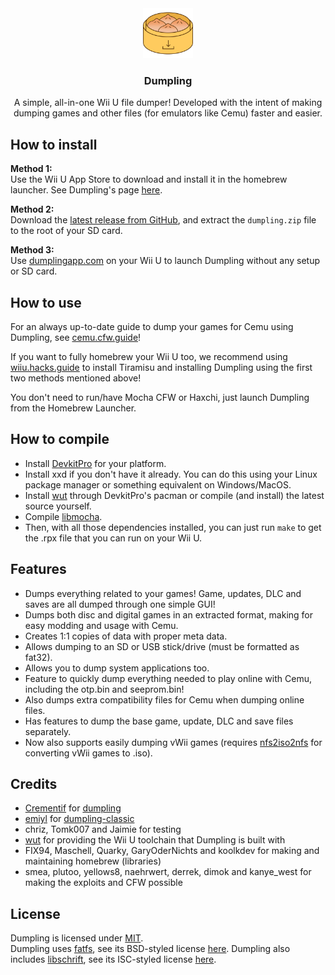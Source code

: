 <div style="text-align: center;">
    <img src="dist/dumpling-logo.png" alt="Dumpling Logo" style="width: 80px;" />
    <h3>Dumpling</h3>
    <p>A simple, all-in-one Wii U file dumper! Developed with the intent of making dumping games and other files (for emulators like Cemu) faster and easier.</p>
</div>

## How to install
**Method 1:**  
Use the Wii U App Store to download and install it in the homebrew launcher. See Dumpling's page [here](https://apps.fortheusers.org/wiiu/dumpling).

**Method 2:**  
Download the [latest release from GitHub](https://github.com/emiyl/dumpling/releases), and extract the `dumpling.zip` file to the root of your SD card.

**Method 3:**  
Use [dumplingapp.com](https://dumplingapp.com) on your Wii U to launch Dumpling without any setup or SD card.

## How to use

For an always up-to-date guide to dump your games for Cemu using Dumpling, see [cemu.cfw.guide](https://cemu.cfw.guide/dumping-games)!  

If you want to fully homebrew your Wii U too, we recommend using [wiiu.hacks.guide](https://wiiu.hacks.guide) to install Tiramisu and installing Dumpling using the first two methods mentioned above!

You don't need to run/have Mocha CFW or Haxchi, just launch Dumpling from the Homebrew Launcher.

## How to compile
 - Install [DevkitPro](https://devkitpro.org/wiki/Getting_Started) for your platform.
 - Install xxd if you don't have it already. You can do this using your Linux package manager or something equivalent on Windows/MacOS.
 - Install [wut](https://github.com/devkitpro/wut) through DevkitPro's pacman or compile (and install) the latest source yourself.
 - Compile [libmocha](https://github.com/wiiu-env/libmocha).
 - Then, with all those dependencies installed, you can just run `make` to get the .rpx file that you can run on your Wii U.


## Features
 - Dumps everything related to your games! Game, updates, DLC and saves are all dumped through one simple GUI!
 - Dumps both disc and digital games in an extracted format, making for easy modding and usage with Cemu.
 - Creates 1:1 copies of data with proper meta data.
 - Allows dumping to an SD or USB stick/drive (must be formatted as fat32).
 - Allows you to dump system applications too.
 - Feature to quickly dump everything needed to play online with Cemu, including the otp.bin and seeprom.bin!
 - Also dumps extra compatibility files for Cemu when dumping online files.
 - Has features to dump the base game, update, DLC and save files separately.
 - Now also supports easily dumping vWii games (requires [nfs2iso2nfs](https://github.com/FIX94/nfs2iso2nfs/releases/tag/v0.5.6) for converting vWii games to .iso).

## Credits
 - [Crementif](https://github.com/Crementif) for [dumpling](https://github.com/dumpling-app/dumpling)
 - [emiyl](https://github.com/emiyl) for [dumpling-classic](https://github.com/emiyl/dumpling-classic)
 - chriz, Tomk007 and Jaimie for testing
 - [wut](https://github.com/devkitpro/wut) for providing the Wii U toolchain that Dumpling is built with
 - FIX94, Maschell, Quarky, GaryOderNichts and koolkdev for making and maintaining homebrew (libraries)
 - smea, plutoo, yellows8, naehrwert, derrek, dimok and kanye_west for making the exploits and CFW possible

## License
Dumpling is licensed under [MIT](https://github.com/emiyl/dumpling/blob/master/LICENSE.md).  
Dumpling uses [fatfs](http://elm-chan.org/fsw/ff/00index_e.html), see its BSD-styled license [here](https://github.com/emiyl/dumpling/blob/master/source/utils/fatfs/LICENSE.txt).
Dumpling also includes [libschrift](https://github.com/tomolt/libschrift), see its ISC-styled license [here](https://github.com/tomolt/libschrift/blob/master/LICENSE).
